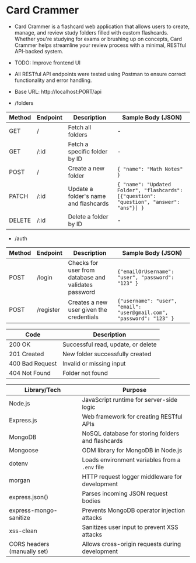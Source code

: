 # Card Crammer

- Card Crammer is a flashcard web application that allows users to create, manage, and review study folders filled with custom flashcards. Whether you're studying for exams or brushing up on concepts, Card Crammer helps streamline your review process with a minimal, RESTful API-backed system.
- TODO: Improve frontend UI

- All RESTful API endpoints were tested using Postman to ensure correct functionality and error handling.
- Base URL: http://localhost:PORT/api

- /folders

| Method | Endpoint | Description                     | Sample Body (JSON)                                                                 |
|--------|----------|---------------------------------|-----------------------------------------------------------------------------------|
| GET    | /        | Fetch all folders               | -                                                                                 |
| GET    | /:id     | Fetch a specific folder by ID   | -                                                                                 |
| POST   | /        | Create a new folder             | ```{ "name": "Math Notes" }```                                        |
| PATCH  | /:id     | Update a folder's name and flashcards | ```{ "name": "Updated Folder", "flashcards": [{"question": "question", "answer": "ans"}] }``` |
| DELETE | /:id     | Delete a folder by ID           | -                                                                                 |

- /auth

| Method | Endpoint | Description                     | Sample Body (JSON)                                                                 |
|--------|----------|---------------------------------|-----------------------------------------------------------------------------------|
| POST   | /login   | Checks for user from database and validates password | ```{"emailOrUsername": "user", "password": "123" }```        |
| POST   | /register| Creates a new user given the credentials | ```{"username": "user", "email": "user@gmail.com",  "password": "123" }```  |

| Code            | Description                          |
|-----------------|--------------------------------------|
| 200 OK          | Successful read, update, or delete   |
| 201 Created     | New folder successfully created      |
| 400 Bad Request | Invalid or missing input             |
| 404 Not Found   | Folder not found                     |

| Library/Tech                | Purpose                                                  |
|-----------------------------|----------------------------------------------------------|
| Node.js                     | JavaScript runtime for server-side logic                 |
| Express.js                  | Web framework for creating RESTful APIs                 |
| MongoDB                     | NoSQL database for storing folders and flashcards       |
| Mongoose                    | ODM library for MongoDB in Node.js                      |
| dotenv                      | Loads environment variables from a `.env` file          |
| morgan                      | HTTP request logger middleware for development          |
| express.json()              | Parses incoming JSON request bodies                     |
| express-mongo-sanitize      | Prevents MongoDB operator injection attacks             |
| xss-clean                   | Sanitizes user input to prevent XSS attacks             |
| CORS headers (manually set) | Allows cross-origin requests during development         |
